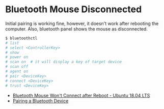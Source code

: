 # Bluetooth Mouse Disconnected

Initial pairing is working fine, however, it doesn't work after rebooting the computer. Also, bluetooth panel shows the mouse as disconnected.

```bash
$ bluetoothctl
# list
# select <ControllerKey>
# show
# power on
# scan on  # it will display a key of target device
# scan off
# agent on
# pair <DeviceKey>
# connect <DeviceKey>
# trust <DeviceKey>
```

- [Bluetooth Mouse Won't Connect after Reboot - Ubuntu 18.04 LTS](https://ubuntuforums.org/showthread.php?t=2390542)
- [Pairing a Bluetooth Device](http://mielke.cc/brltty/doc/Bluetooth.html#for-bluetooth-version-5)

